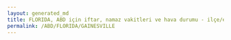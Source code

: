 ```yaml
---
layout: generated_md
title: FLORIDA, ABD için iftar, namaz vakitleri ve hava durumu - ilçe/eyalet seç
permalink: /ABD/FLORIDA/GAINESVILLE
---
```


<script type="text/javascript">
  var country = ABD;
  var city = FLORIDA;
  var state = GAINESVILLE;
  var lat = 72;
  var lon = 21;
</script>
